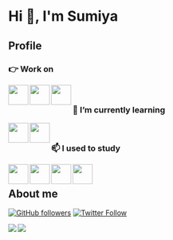 <h1>Hi 👋, I'm Sumiya</h1>

## Profile

<h3>👉 Work on</h3>

<a href="https://github.com/anuraghazra/github-readme-stats">
  <img align="left" src="https://cdn.jsdelivr.net/gh/devicons/devicon/icons/typescript/typescript-original.svg" height="40" width="40"/>
  <img align="left" src="https://cdn.jsdelivr.net/gh/devicons/devicon/icons/react/react-original-wordmark.svg" height="40" width="40"/>
  <img align="left" src="https://cdn.jsdelivr.net/gh/devicons/devicon/icons/python/python-original-wordmark.svg" height="40" width="40"/>
</a>
<br/>

<h3> 🌱 I’m currently learning </h3>

<a href="https://github.com/anuraghazra/github-readme-stats">
  <img align="left" src="https://cdn.jsdelivr.net/gh/devicons/devicon/icons/react/react-original-wordmark.svg" height="40" width="40"/>
  <img align="left" src="https://cdn.jsdelivr.net/gh/devicons/devicon/icons/nextjs/nextjs-original-wordmark.svg" height="40" width="40"/>
</a>
<br/>

<h3> 📫 I used to study </h3>

<a href="https://github.com/anuraghazra/github-readme-stats">
  <img align="left" src="https://cdn.jsdelivr.net/gh/devicons/devicon/icons/c/c-original.svg" height="40" width="40"/>
  <img align="left" src="https://cdn.jsdelivr.net/gh/devicons/devicon/icons/unity/unity-original-wordmark.svg" height="40" width="40"/>
  <img align="left" src="https://cdn.jsdelivr.net/gh/devicons/devicon/icons/premierepro/premierepro-original.svg" height="40" width="40"/>
  <img align="left" src="https://cdn.jsdelivr.net/gh/devicons/devicon/icons/aftereffects/aftereffects-original.svg" height="40" width="40"/>
</a>

<br/>

<h2>About me</h2>

<!-- <a href="https://twitter.com/motsuo373" target="blank"><img align="center" src="https://raw.githubusercontent.com/rahuldkjain/github-profile-readme-generator/master/src/images/icons/Social/twitter.svg" alt="uki1x" height="30" width="40" />@motsuo373</a> -->
[![GitHub followers](https://img.shields.io/github/followers/motsuo373?style=social)](https://www.github.com/motsuo373)
[![Twitter Follow](https://img.shields.io/twitter/follow/motsuo373?style=social)](https://www.twitter.com/motsuo373)

<a href="https://github.com/anuraghazra/github-readme-stats">
  <img align="left" src="https://github-readme-stats.vercel.app/api?username=motsuo373&count_private=true&show_icons=true" />
</a>
<a href="https://github.com/anuraghazra/github-readme-stats">
  <img align="left" src="https://github-readme-stats.vercel.app/api/top-langs/?username=motsuo373" />
</a>
<!--
**motsuo373/motsuo373** is a ✨ _special_ ✨ repository because its `README.md` (this file) appears on your GitHub profile.

Here are some ideas to get you started:

- 🔭 I’m currently working on ...
- 🌱 I’m currently learning ...
- 👯 I’m looking to collaborate on ...
- 🤔 I’m looking for help with ...
- 💬 Ask me about ...
- 📫 How to reach me: ...
- 😄 Pronouns: ...
- ⚡ Fun fact: ...
-->
